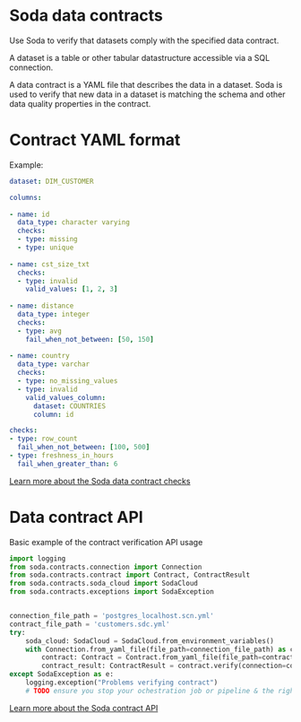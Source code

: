 # Soda data contracts

Use Soda to verify that datasets comply with the specified data contract. 

A dataset is a table or other tabular datastructure accessible via a SQL connection.

A data contract is a YAML file that describes the data in a dataset. Soda is used to 
verify that new data in a dataset is matching the schema and other data quality properties 
in the contract.

# Contract YAML format

Example:

```yaml
dataset: DIM_CUSTOMER

columns:
    
- name: id
  data_type: character varying
  checks:
  - type: missing
  - type: unique
    
- name: cst_size_txt
  checks:
  - type: invalid
    valid_values: [1, 2, 3]
    
- name: distance
  data_type: integer
  checks: 
  - type: avg
    fail_when_not_between: [50, 150]
          
- name: country
  data_type: varchar
  checks:
  - type: no_missing_values
  - type: invalid
    valid_values_column: 
      dataset: COUNTRIES
      column: id

checks:
- type: row_count
  fail_when_not_between: [100, 500]
- type: freshness_in_hours
  fail_when_greater_than: 6
```

[Learn more about the Soda data contract checks](docs/writing_a_contract)

# Data contract API

Basic example of the contract verification API usage 

```python
import logging
from soda.contracts.connection import Connection
from soda.contracts.contract import Contract, ContractResult
from soda.contracts.soda_cloud import SodaCloud
from soda.contracts.exceptions import SodaException


connection_file_path = 'postgres_localhost.scn.yml'
contract_file_path = 'customers.sdc.yml'
try:
    soda_cloud: SodaCloud = SodaCloud.from_environment_variables()
    with Connection.from_yaml_file(file_path=connection_file_path) as connection:
        contract: Contract = Contract.from_yaml_file(file_path=contract_file_path)
        contract_result: ContractResult = contract.verify(connection=connection, soda_cloud=soda_cloud)
except SodaException as e:
    logging.exception("Problems verifying contract")
    # TODO ensure you stop your ochestration job or pipeline & the right people are notified
```

[Learn more about the Soda contract API](docs/contract_api.md)
